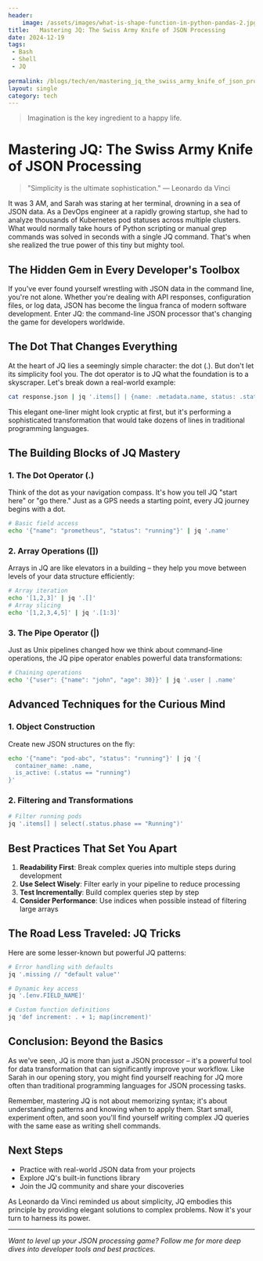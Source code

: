 ```yaml
---
header:
    image: /assets/images/what-is-shape-function-in-python-pandas-2.jpg
title:   Mastering JQ: The Swiss Army Knife of JSON Processing
date: 2024-12-19
tags:
 - Bash
 - Shell
 - JQ
 
permalink: /blogs/tech/en/mastering_jq_the_swiss_army_knife_of_json_processing
layout: single
category: tech
---
```


> Imagination is the key ingredient to a happy life.

# Mastering JQ: The Swiss Army Knife of JSON Processing

> "Simplicity is the ultimate sophistication." — Leonardo da Vinci

It was 3 AM, and Sarah was staring at her terminal, drowning in a sea of JSON data. As a DevOps engineer at a rapidly growing startup, she had to analyze thousands of Kubernetes pod statuses across multiple clusters. What would normally take hours of Python scripting or manual grep commands was solved in seconds with a single JQ command. That's when she realized the true power of this tiny but mighty tool.

## The Hidden Gem in Every Developer's Toolbox

If you've ever found yourself wrestling with JSON data in the command line, you're not alone. Whether you're dealing with API responses, configuration files, or log data, JSON has become the lingua franca of modern software development. Enter JQ: the command-line JSON processor that's changing the game for developers worldwide.

## The Dot That Changes Everything

At the heart of JQ lies a seemingly simple character: the dot (.). But don't let its simplicity fool you. The dot operator is to JQ what the foundation is to a skyscraper. Let's break down a real-world example:

```bash
cat response.json | jq '.items[] | {name: .metadata.name, status: .status.phase}'
```

This elegant one-liner might look cryptic at first, but it's performing a sophisticated transformation that would take dozens of lines in traditional programming languages.

## The Building Blocks of JQ Mastery

### 1. The Dot Operator (.)
Think of the dot as your navigation compass. It's how you tell JQ "start here" or "go there." Just as a GPS needs a starting point, every JQ journey begins with a dot.

```bash
# Basic field access
echo '{"name": "prometheus", "status": "running"}' | jq '.name'
```

### 2. Array Operations ([])
Arrays in JQ are like elevators in a building – they help you move between levels of your data structure efficiently:

```bash
# Array iteration
echo '[1,2,3]' | jq '.[]'
# Array slicing
echo '[1,2,3,4,5]' | jq '.[1:3]'
```

### 3. The Pipe Operator (|)
Just as Unix pipelines changed how we think about command-line operations, the JQ pipe operator enables powerful data transformations:

```bash
# Chaining operations
echo '{"user": {"name": "john", "age": 30}}' | jq '.user | .name'
```

## Advanced Techniques for the Curious Mind

### 1. Object Construction
Create new JSON structures on the fly:
```bash
echo '{"name": "pod-abc", "status": "running"}' | jq '{
  container_name: .name,
  is_active: (.status == "running")
}'
```

### 2. Filtering and Transformations
```bash
# Filter running pods
jq '.items[] | select(.status.phase == "Running")'
```

## Best Practices That Set You Apart

1. **Readability First**: Break complex queries into multiple steps during development
2. **Use Select Wisely**: Filter early in your pipeline to reduce processing
3. **Test Incrementally**: Build complex queries step by step
4. **Consider Performance**: Use indices when possible instead of filtering large arrays

## The Road Less Traveled: JQ Tricks

Here are some lesser-known but powerful JQ patterns:

```bash
# Error handling with defaults
jq '.missing // "default value"'

# Dynamic key access
jq '.[env.FIELD_NAME]'

# Custom function definitions
jq 'def increment: . + 1; map(increment)'
```

## Conclusion: Beyond the Basics

As we've seen, JQ is more than just a JSON processor – it's a powerful tool for data transformation that can significantly improve your workflow. Like Sarah in our opening story, you might find yourself reaching for JQ more often than traditional programming languages for JSON processing tasks.

Remember, mastering JQ is not about memorizing syntax; it's about understanding patterns and knowing when to apply them. Start small, experiment often, and soon you'll find yourself writing complex JQ queries with the same ease as writing shell commands.

## Next Steps

- Practice with real-world JSON data from your projects
- Explore JQ's built-in functions library
- Join the JQ community and share your discoveries

As Leonardo da Vinci reminded us about simplicity, JQ embodies this principle by providing elegant solutions to complex problems. Now it's your turn to harness its power.

---

*Want to level up your JSON processing game? Follow me for more deep dives into developer tools and best practices.*</antArtifact>